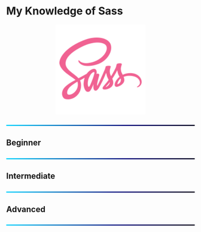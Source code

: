 # My Knowledge of Sass

<div align="center">
<img src="../img/skills/sass.svg" alt="sass" width="240" height="240"/>
</div>

![BackGround](../img/Line.png)

## Beginner

![BackGround](../img/Line.png)

## Intermediate

![BackGround](../img/Line.png)

## Advanced

![BackGround](../img/Line.png)
